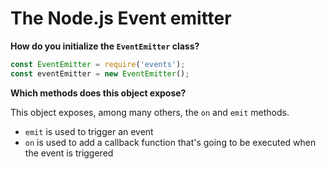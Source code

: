 # The Node.js Event emitter

**How do you initialize the `EventEmitter` class?**

```js
const EventEmitter = require('events');
const eventEmitter = new EventEmitter();
```

**Which methods does this object expose?**

This object exposes, among many others, the `on` and `emit` methods.

* `emit` is used to trigger an event
* `on` is used to add a callback function that's going to be executed when the event is triggered
